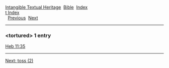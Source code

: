 [Intangible Textual Heritage](../../index)  [Bible](../index) 
[Index](index)   
[t Index](_t_)  
  [Previous](c11687)  [Next](c11689) 

------------------------------------------------------------------------

### &lt;tortured&gt; 1 entry

[Heb 11:35](../kjv/heb011.htm#035)  

------------------------------------------------------------------------

[Next: toss (2)](c11689)
